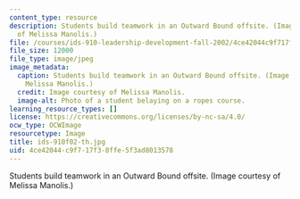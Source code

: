 ```yaml
---
content_type: resource
description: Students build teamwork in an Outward Bound offsite. (Image courtesy
  of Melissa Manolis.)
file: /courses/ids-910-leadership-development-fall-2002/4ce42044c9f717f38ffe5f3ad8013578_ids-910f02-th.jpg
file_size: 12000
file_type: image/jpeg
image_metadata:
  caption: Students build teamwork in an Outward Bound offsite. (Image courtesy of
    Melissa Manolis.)
  credit: Image courtesy of Melissa Manolis.
  image-alt: Photo of a student belaying on a ropes course.
learning_resource_types: []
license: https://creativecommons.org/licenses/by-nc-sa/4.0/
ocw_type: OCWImage
resourcetype: Image
title: ids-910f02-th.jpg
uid: 4ce42044-c9f7-17f3-8ffe-5f3ad8013578
---
```

Students build teamwork in an Outward Bound offsite. (Image courtesy of Melissa Manolis.)